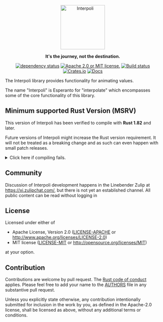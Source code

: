 <div align="center">

<picture>
  <source media="(prefers-color-scheme: dark)" srcset="graphics/Interpoli-dark.svg?raw=true">
  <source media="(prefers-color-scheme: light)" srcset="graphics/Interpoli-light.svg?raw=true">
  <img height="144pt" alt="Interpoli" srcset="graphics/Interpoli.svg?raw=true">
</picture>

**It's the journey, not the destination.**

<!-- TODO: Fix [![Linebender Zulip, #kurbo stream](https://img.shields.io/badge/Linebender-%23kurbo-red?logo=Zulip)](https://xi.zulipchat.com/#narrow/stream/260979-kurbo) -->
[![dependency status](https://deps.rs/repo/github/linebender/interpoli/status.svg)](https://deps.rs/repo/github/linebender/interpoli)
[![Apache 2.0 or MIT license.](https://img.shields.io/badge/license-Apache--2.0_OR_MIT-blue.svg)](#license)
[![Build status](https://github.com/linebender/interpoli/workflows/CI/badge.svg)](https://github.com/linebender/interpoli/actions)
[![Crates.io](https://img.shields.io/crates/v/interpoli.svg)](https://crates.io/crates/interpoli)
[![Docs](https://docs.rs/interpoli/badge.svg)](https://docs.rs/interpoli)

</div>

The Interpoli library provides functionality for animating values.

The name "Interpoli" is Esperanto for "interpolate" which encompasses some of the core functionality of this library.

## Minimum supported Rust Version (MSRV)

This version of Interpoli has been verified to compile with **Rust 1.82** and later.

Future versions of Interpoli might increase the Rust version requirement.
It will not be treated as a breaking change and as such can even happen with small patch releases.

<details>
<summary>Click here if compiling fails.</summary>

As time has passed, some of Interpoli's dependencies could have released versions with a higher Rust requirement.
If you encounter a compilation issue due to a dependency and don't want to upgrade your Rust toolchain, then you could downgrade the dependency.

```sh
# Use the problematic dependency's name and version
cargo update -p package_name --precise 0.1.1
```
</details>

## Community

<!-- TODO: Fix [![Linebender Zulip, #kurbo stream](https://img.shields.io/badge/Linebender-%23kurbo-red?logo=Zulip)](https://xi.zulipchat.com/#narrow/stream/260979-kurbo) -->

Discussion of Interpoli development happens in the Linebender Zulip at <https://xi.zulipchat.com/>, but there is not yet an established channel.
All public content can be read without logging in

## License

Licensed under either of

- Apache License, Version 2.0
   ([LICENSE-APACHE](LICENSE-APACHE) or <http://www.apache.org/licenses/LICENSE-2.0>)
- MIT license
   ([LICENSE-MIT](LICENSE-MIT) or <http://opensource.org/licenses/MIT>)

at your option.

## Contribution

Contributions are welcome by pull request. The [Rust code of conduct] applies.
Please feel free to add your name to the [AUTHORS] file in any substantive pull request.

Unless you explicitly state otherwise, any contribution intentionally submitted
for inclusion in the work by you, as defined in the Apache-2.0 license, shall be
licensed as above, without any additional terms or conditions.

[Rust Code of Conduct]: https://www.rust-lang.org/policies/code-of-conduct
[AUTHORS]: ./AUTHORS
